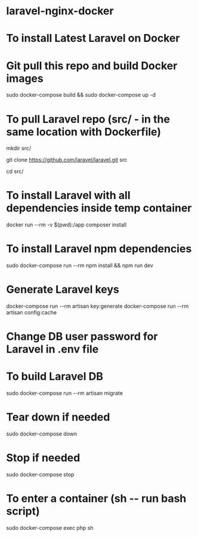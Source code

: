# laravel-nginx-docker

# To install Latest Laravel on Docker

# Git pull this repo and build Docker images
sudo docker-compose build && sudo docker-compose up -d

# To pull Laravel repo (src/ - in the same location with Dockerfile)
mkdir src/

git clone https://github.com/laravel/laravel.git src

cd src/

# To install Laravel with all dependencies inside temp container
docker run --rm -v $(pwd):/app composer install

# To install Laravel npm dependencies
sudo docker-compose run --rm npm install && npm run dev

# Generate Laravel keys
docker-compose run --rm artisan key:generate
docker-compose run --rm artisan config:cache

# Change DB user password for Laravel in .env file 

# To build Laravel DB
sudo docker-compose run --rm artisan migrate

# Tear down if needed
sudo docker-compose down

# Stop if needed
sudo docker-compose stop

# To enter a container (sh -- run bash script)
sudo docker-compose exec php sh



